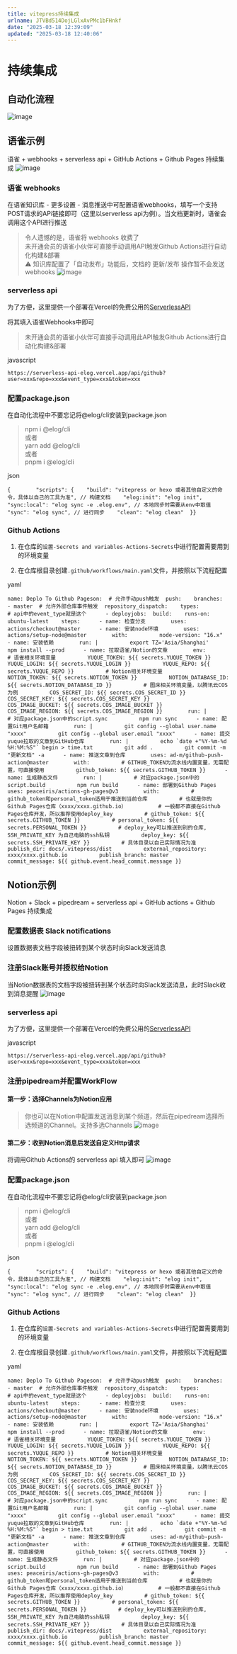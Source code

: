 ```yaml
---
title: vitepress持续集成
urlname: JTVBd514DojLGlxAvPMc1bFHnkf
date: "2025-03-18 12:39:09"
updated: "2025-03-18 12:40:06"
---
```


# 持续集成

## 自动化流程

![image](/feishu/asset/images/Gwl6bAFIgoqonYxTi5NcUGcfnOk.png)

## 语雀示例

语雀 + webhooks + serverless api + GitHub Actions + Github Pages 持续集成
![image](/feishu/asset/images/UWOzbRUFnoxcCVxXV2qcmhHFnbc.png)

### 语雀 webhooks

在语雀知识库 - 更多设置 - 消息推送中可配置语雀webhooks，填写一个支持POST请求的APi链接即可（这里以serverless api为例）。当文档更新时，语雀会调用这个API进行推送

> 令人遗憾的是，语雀将 webhooks 收费了  
> 未开通会员的语雀小伙伴可直接手动调用API触发Github Actions进行自动化构建&部署  
> ⚠️ 知识库配置了「自动发布」功能后，文档的 更新/发布 操作暂不会发送 webhooks
> ![image](/feishu/asset/images/D697b9tGco05mYxuCx6cV0xTnxe.png)

### serverless api

为了方便，这里提供一个部署在Vercel的免费公用的[ServerlessAPI](https://github.com/elog-x/serverless-api)

将其填入语雀Webhooks中即可

> 未开通会员的语雀小伙伴可直接手动调用此API触发Github Actions进行自动化构建&部署

javascript

```plaintext
https://serverless-api-elog.vercel.app/api/github?user=xxx&repo=xxx&event_type=xxx&token=xxx
```

### 配置package.json

在自动化流程中不要忘记将@elog/cli安装到package.json

> npm i @elog/cli  
> 或者  
> yarn add @elog/cli  
> 或者  
> pnpm i @elog/cli

json

```plaintext
{        "scripts": {    "build": "vitepress or hexo 或者其他自定义的命令，具体以自己的工具为准", // 构建文档    "elog:init": "elog init",    "sync:local": "elog sync -e .elog.env", // 本地同步时需要从env中取值    "sync": "elog sync", // 进行同步    "clean": "elog clean"  }}
```

### Github Actions

1. 在仓库的`设置-Secrets and variables-Actions-Secrets`中进行配置需要用到的环境变量

1. 在仓库根目录创建`.github/workflows/main.yaml`文件，并按照以下流程配置

yaml

```plaintext
name: Deplo To Github Pageson:  # 允许手动push触发  push:    branches:      - master  # 允许外部仓库事件触发  repository_dispatch:    types:                        # api中的event_type就是这个      - deployjobs:  build:    runs-on: ubuntu-latest    steps:      - name: 检查分支        uses: actions/checkout@master      - name: 安装node环境        uses: actions/setup-node@master        with:          node-version: "16.x"      - name: 安装依赖        run: |          export TZ='Asia/Shanghai'          npm install --prod      - name: 拉取语雀/Notion的文章        env:          # 语雀相关环境变量          YUQUE_TOKEN: ${{ secrets.YUQUE_TOKEN }}          YUQUE_LOGIN: ${{ secrets.YUQUE_LOGIN }}          YUQUE_REPO: ${{ secrets.YUQUE_REPO }}          # Notion相关环境变量          NOTION_TOKEN: ${{ secrets.NOTION_TOKEN }}          NOTION_DATABASE_ID: ${{ secrets.NOTION_DATABASE_ID }}          # 图床相关环境变量，以腾讯云COS为例          COS_SECRET_ID: ${{ secrets.COS_SECRET_ID }}          COS_SECRET_KEY: ${{ secrets.COS_SECRET_KEY }}          COS_IMAGE_BUCKET: ${{ secrets.COS_IMAGE_BUCKET }}          COS_IMAGE_REGION: ${{ secrets.COS_IMAGE_REGION }}        run: |          # 对应package.json中的script.sync          npm run sync      - name: 配置Git用户名邮箱        run: |          git config --global user.name "xxxx"          git config --global user.email "xxxx"      - name: 提交yuque拉取的文章到GitHub仓库        run: |          echo `date +"%Y-%m-%d %H:%M:%S"` begin > time.txt          git add .          git commit -m "更新文档" -a      - name: 推送文章到仓库        uses: ad-m/github-push-action@master        with:          # GITHUB_TOKEN为流水线内置变量，无需配置，可直接使用          github_token: ${{ secrets.GITHUB_TOKEN }}      - name: 生成静态文件        run: |          # 对应package.json中的script.build          npm run build      - name: 部署到Github Pages        uses: peaceiris/actions-gh-pages@v3        with:          # github_token和personal_token适用于推送到当前仓库          # 也就是你的Github Pages仓库（xxxx/xxxx.github.io）          # 一般都不直接在Github Pages仓库开发，所以推荐使用deploy_key          # github_token: ${{ secrets.GITHUB_TOKEN }}          # personal_token: ${{ secrets.PERSONAL_TOKEN }}          # deploy_key可以推送到别的仓库, SSH_PRIVATE_KEY 为自己电脑的ssh私钥          deploy_key: ${{ secrets.SSH_PRIVATE_KEY }}          # 具体目录以自己实际情况为准          publish_dir: docs/.vitepress/dist          external_repository: xxxx/xxxx.github.io          publish_branch: master          commit_message: ${{ github.event.head_commit.message }}
```

## Notion示例

Notion + Slack + pipedream + serverless api + GitHub actions + Github Pages 持续集成

### 配置数据表 Slack notifications

设置数据表文档字段被扭转到某个状态时向Slack发送消息

### 注册Slack账号并授权给Notion

当Notion数据表的文档字段被扭转到某个状态时向Slack发送消息，此时Slack收到消息提醒
![image](/feishu/asset/images/LROnbHZ6qooyuExV28KcBwXnn7d.png)

### serverless api

为了方便，这里提供一个部署在Vercel的免费公用的[ServerlessAPI](https://github.com/elog-x/serverless-api)

javascript

```plaintext
https://serverless-api-elog.vercel.app/api/github?user=xxx&repo=xxx&event_type=xxx&token=xxx
```

### 注册pipedream并配置WorkFlow

#### 第一步：选择Channels为Notion应用

> 你也可以在Notion中配置发送消息到某个频道，然后在pipedream选择所选频道的Channel。支持多选Channels
> ![image](/feishu/asset/images/LCTbbRG2roNNdxxYsJIcS8ymnJg.png)

#### 第二步：收到Notion消息后发送自定义Http请求

将调用Github Actions的 serverless api 填入即可
![image](/feishu/asset/images/EdbgbWFMuoo3B3xPCyecb5ccnub.png)

### 配置package.json

在自动化流程中不要忘记将@elog/cli安装到package.json

> npm i @elog/cli  
> 或者  
> yarn add @elog/cli  
> 或者  
> pnpm i @elog/cli

json

```plaintext
{        "scripts": {    "build": "vitepress or hexo 或者其他自定义的命令，具体以自己的工具为准", // 构建文档    "elog:init": "elog init",    "sync:local": "elog sync -e .elog.env", // 本地同步时需要从env中取值    "sync": "elog sync", // 进行同步    "clean": "elog clean"  }}
```

### Github Actions

1. 在仓库的`设置-Secrets and variables-Actions-Secrets`中进行配置需要用到的环境变量

1. 在仓库根目录创建`.github/workflows/main.yaml`文件，并按照以下流程配置

yaml

```plaintext
name: Deplo To Github Pageson:  # 允许手动push触发  push:    branches:      - master  # 允许外部仓库事件触发  repository_dispatch:    types:                        # api中的event_type就是这个      - deployjobs:  build:    runs-on: ubuntu-latest    steps:      - name: 检查分支        uses: actions/checkout@master      - name: 安装node环境        uses: actions/setup-node@master        with:          node-version: "16.x"      - name: 安装依赖        run: |          export TZ='Asia/Shanghai'          npm install --prod      - name: 拉取语雀/Notion的文章        env:          # 语雀相关环境变量          YUQUE_TOKEN: ${{ secrets.YUQUE_TOKEN }}          YUQUE_LOGIN: ${{ secrets.YUQUE_LOGIN }}          YUQUE_REPO: ${{ secrets.YUQUE_REPO }}          # Notion相关环境变量          NOTION_TOKEN: ${{ secrets.NOTION_TOKEN }}          NOTION_DATABASE_ID: ${{ secrets.NOTION_DATABASE_ID }}          # 图床相关环境变量，以腾讯云COS为例          COS_SECRET_ID: ${{ secrets.COS_SECRET_ID }}          COS_SECRET_KEY: ${{ secrets.COS_SECRET_KEY }}          COS_IMAGE_BUCKET: ${{ secrets.COS_IMAGE_BUCKET }}          COS_IMAGE_REGION: ${{ secrets.COS_IMAGE_REGION }}        run: |          # 对应package.json中的script.sync          npm run sync      - name: 配置Git用户名邮箱        run: |          git config --global user.name "xxxx"          git config --global user.email "xxxx"      - name: 提交yuque拉取的文章到GitHub仓库        run: |          echo `date +"%Y-%m-%d %H:%M:%S"` begin > time.txt          git add .          git commit -m "更新文档" -a      - name: 推送文章到仓库        uses: ad-m/github-push-action@master        with:          # GITHUB_TOKEN为流水线内置变量，无需配置，可直接使用          github_token: ${{ secrets.GITHUB_TOKEN }}      - name: 生成静态文件        run: |          # 对应package.json中的script.build          npm run build      - name: 部署到Github Pages        uses: peaceiris/actions-gh-pages@v3        with:          # github_token和personal_token适用于推送到当前仓库          # 也就是你的Github Pages仓库（xxxx/xxxx.github.io）          # 一般都不直接在Github Pages仓库开发，所以推荐使用deploy_key          # github_token: ${{ secrets.GITHUB_TOKEN }}          # personal_token: ${{ secrets.PERSONAL_TOKEN }}          # deploy_key可以推送到别的仓库, SSH_PRIVATE_KEY 为自己电脑的ssh私钥          deploy_key: ${{ secrets.SSH_PRIVATE_KEY }}          # 具体目录以自己实际情况为准          publish_dir: docs/.vitepress/dist          external_repository: xxxx/xxxx.github.io          publish_branch: master          commit_message: ${{ github.event.head_commit.message }}
```
